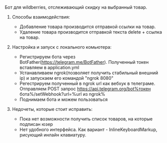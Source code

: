 Бот для wildberries, отслеживающий скидку на выбранный товар.

1. Способы взаимодействия:
   * Добавление товара производится отправкой ссылки на товар. 
   * Удаление товара производится отправкой текста delete + ссылка на товар.

2. Настройка и запуск с локального комьютера:
    * Регистрируем бота через BotFather(https://telegram.me/BotFather). Полученный токен вставляем в application.yml
    * Устанавливаем ngrok(позволяет получить стабильный внешний ip) и запускаем его командой "ngrok 8080"
    * Регестрируем полученный в ngrok url как вебхук в телеграме. Отправляем POST запрос https://api.telegram.org/bot%токен бота%/setWebhook?url=%url из ngrok%
    * Поднимаем бота и можем пользоваться

3. Недочеты, которые стоит исправить:
   * Пока нет возможности получить список товаров, на которые подписан юзер
   * Нет удобного интерфейса. Как вариант - InlineKeyboardMarkup, рисующий инлайн клавиатуру.